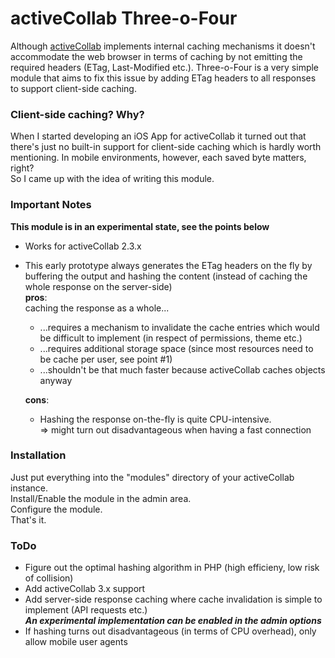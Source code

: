 # activeCollab Three-o-Four

Although [activeCollab](http://activecollab.com) implements internal caching mechanisms it doesn't accommodate the web browser in terms of caching by not emitting the required headers (ETag, Last-Modified etc.).
Three-o-Four is a very simple module that aims to fix this issue by adding ETag headers to all responses to support client-side caching.

### Client-side caching? Why?
When I started developing an iOS App for activeCollab it turned out that there's just no built-in support for client-side caching which is hardly worth mentioning. In mobile environments, however, each saved byte matters, right?  
So I came up with the idea of writing this module.

### Important Notes

**This module is in an experimental state, see the points below**

* Works for activeCollab 2.3.x
* This early prototype always generates the ETag headers on the fly by buffering the output and hashing the content (instead of caching the whole response on the server-side)  
   **pros**:  
   caching the response as a whole...
   * ...requires a mechanism to invalidate the cache entries which would be difficult to implement (in respect of permissions, theme etc.)
   * ...requires additional storage space (since most resources need to be cache per user, see point #1)
   * ...shouldn't be that much faster because activeCollab caches objects anyway

   **cons**:
   * Hashing the response on-the-fly is quite CPU-intensive.  
     => might turn out disadvantageous when having a fast connection


### Installation
Just put everything into the "modules" directory of your activeCollab instance.  
Install/Enable the module in the admin area.  
Configure the module.  
That's it.


### ToDo
* Figure out the optimal hashing algorithm in PHP (high efficieny, low risk of collision)
* Add activeCollab 3.x support
* Add server-side response caching where cache invalidation is simple to implement (API requests etc.)  
***An experimental implementation can be enabled in the admin options***
* If hashing turns out disadvantageous (in terms of CPU overhead), only allow mobile user agents
